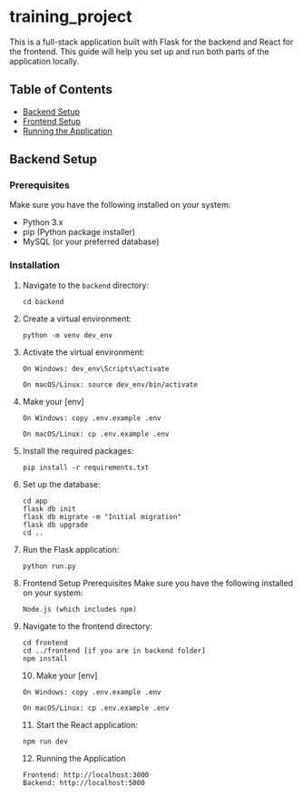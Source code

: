 # training_project

This is a full-stack application built with Flask for the backend and React for the frontend. This guide will help you set up and run both parts of the application locally.

## Table of Contents

- [Backend Setup](#backend-setup)
- [Frontend Setup](#frontend-setup)
- [Running the Application](#running-the-application)

## Backend Setup

### Prerequisites

Make sure you have the following installed on your system:

- Python 3.x
- pip (Python package installer)
- MySQL (or your preferred database)

### Installation

1. Navigate to the `backend` directory:
   ```
   cd backend
   ```
2. Create a virtual environment:

   ```
   python -m venv dev_env
   ```

3. Activate the virtual environment:

   ```
   On Windows: dev_env\Scripts\activate

   On macOS/Linux: source dev_env/bin/activate
   ```
4. Make your [env]
   ```
   On Windows: copy .env.example .env

   On macOS/Linux: cp .env.example .env
   ```
5. Install the required packages:

   ```
   pip install -r requirements.txt
   ```

6. Set up the database:

   ```
   cd app
   flask db init
   flask db migrate -m "Initial migration"
   flask db upgrade
   cd ..
   ```

7. Run the Flask application:

   ```
   python run.py
   ```

8. Frontend Setup
   Prerequisites
   Make sure you have the following installed on your system:

   ```
   Node.js (which includes npm)
   ```

9. Navigate to the frontend directory:

   ```
   cd frontend
   cd ../frontend [if you are in backend folder]
   npm install
   ```


   10. Make your [env]

   ```
   On Windows: copy .env.example .env

   On macOS/Linux: cp .env.example .env
   ```

   11. Start the React application:

   ```
   npm run dev
   ```

   12. Running the Application
   ```
   Frontend: http://localhost:3000
   Backend: http://localhost:5000
   ```

